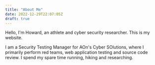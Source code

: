 ```yaml
---
title: "About Me"
date: 2022-12-29T22:07:05Z
draft: true
---
```


Hello, I'm Howard, an athlete and cyber security researcher. This is my website.

I am a Security Testing Manager for AOn's Cyber SOlutions, where I primarily perform red teams, web application testing and source code review. I spend my spare time running, hiking and researching.